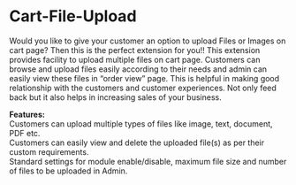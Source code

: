 # Cart-File-Upload

Would you like to give your customer an option to upload Files or Images on cart page?
     Then this is the perfect extension for you!! This extension provides facility to upload 
     multiple files on cart page. Customers can browse and upload files easily according to 
     their needs and admin can easily view these files in “order view” page. This is helpful in 
     making good relationship with the customers and customer experiences. Not only feed 
     back but it also helps in increasing sales of your business.
     
     
   <strong>Features:</strong><br>
   Customers can upload multiple types of files like image, text, document, PDF etc.<br>
   Customers can easily view and delete the uploaded file(s) as per their custom requirements.<br>
   Standard settings for module enable/disable, maximum file size and number of files to be uploaded in Admin.
   
